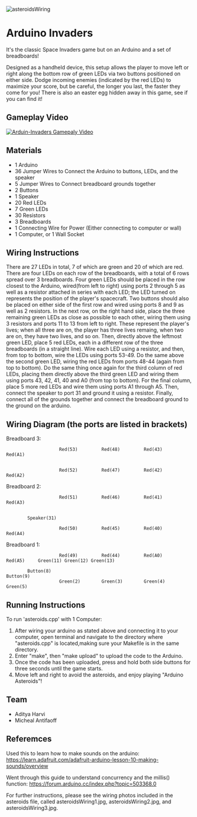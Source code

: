 ![asteroidsWiring](https://github.com/user-attachments/assets/c7d90a67-cd52-4f87-8dc1-4e033fa84479)

# Arduino Invaders
It's the classic Space Invaders game but on an Arduino and a set of breadboards!

Designed as a handheld device, this setup allows the player to move left or right along the bottom row of green LEDs via two buttons positioned on either side.
Dodge incoming enemies (indicated by the red LEDs) to maximize your score, but be careful, the longer you last, the faster they come for you!
There is also an easter egg hidden away in this game, see if you can find it!

## Gameplay Video
[![Arduin-Invaders Gamepaly Video](https://img.youtube.com/vi/-c4B70-OOQQ/0.jpg)](https://youtu.be/-c4B70-OOQQ)

## Materials
- 1 Arduino
- 36 Jumper Wires to Connect the Arduino to buttons, LEDs, and the speaker
- 5 Jumper Wires to Connect breadboard grounds together 
- 2 Buttons
- 1 Speaker
- 20 Red LEDs
- 7 Green LEDs
- 30 Resistors
- 3 Breadboards
- 1 Connecting Wire for Power (Either connecting to computer or wall)
- 1 Computer, or 1 Wall Socket

## Wiring Instructions
There are 27 LEDs in total, 7 of which are green and 20 of which are red. 
There are four LEDs on each row of the breadboards, with a total of 6 rows
spread over 3 breadboards. Four green LEDs should be placed in the row
closest to the Arduino, wired(from left to right) using ports 2 through 5 
as well as a resistor attached in series with each LED; the LED turned on 
represents the position of the player's spacecraft. Two buttons should also 
be placed on either side of the first row and wired using ports 8 and 9 
as well as 2 resistors. In the next row, on the right hand side, place the
three remaining green LEDs as close as possible to each other, wiring them 
using 3 resistors and ports 11 to 13 from left to right. These represent the 
player's lives; when all three are on, the player has three lives remaing, when 
two are on, they have two lives, and so on. Then, directly above the leftmost 
green LED, place 5 red LEDs, each in a different row of the three breadboards 
(in a straight line). Wire each LED using a resistor, and then, from top to 
bottom, wire the LEDs using ports 53-49. Do the same above the second green 
LED, wiring the red LEDs from ports 48-44 (again from top to bottom). Do the 
same thing once again for the third column of red LEDs, placing them directly 
above the third green LED and wiring them using ports 43, 42, 41, 40 and A0 
(from top to bottom). For the final column, place 5 more red LEDs and wire them 
using ports A1 through A5. Then, connect the speaker to port 31 and ground it 
using a resistor. Finally, connect all of the grounds together and connect the 
breadboard ground to the ground on the arduino.

## Wiring Diagram (the ports are listed in brackets)
Breadboard 3:

                        Red(53)         Red(48)         Red(43)         Red(A1)


                        Red(52)         Red(47)         Red(42)         Red(A2)


Breadboard 2:          

                        Red(51)         Red(46)         Red(41)         Red(A3)


            Speaker(31)

                        Red(50)         Red(45)         Red(40)         Red(A4)


Breadboard 1:

                        Red(49)         Red(44)         Red(A0)         Red(A5)     Green(11) Green(12) Green(13)

            Button(8)                                                               Button(9)
                        Green(2)        Green(3)        Green(4)        Green(5)

## Running Instructions
To run 'asteroids.cpp' with 1 Computer:
1) After wiring your arduino as stated above and connecting it to your 
computer, open terminal and navigate to the directory where "asteroids.cpp" 
is located,making sure your Makefile is in the same directory.
2) Enter "make", then "make upload" to upload the code to the Arduino.
3) Once the code has been uploaded, press and hold both side buttons
for three seconds until the game starts.
4) Move left and right to avoid the asteroids, and enjoy playing
"Arduino Asteroids"!

## Team
- Aditya Harvi
- Micheal Antifaoff

## Referemces
Used this to learn how to make sounds on the arduino:
https://learn.adafruit.com/adafruit-arduino-lesson-10-making-sounds/overview

Went through this guide to understand concurrency and the millis() function:
https://forum.arduino.cc/index.php?topic=503368.0

For further instructions, please see the wiring photos included in the asteroids
file, called asteroidsWiring1.jpg, asteroidsWiring2.jpg, and asteroidsWiring3.jpg.

